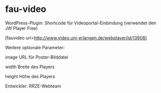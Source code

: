 fau-video
=========

WordPress-Plugin: Shortcode für Videoportal-Einbindung
(verwendet den JW Player Free)

[fauvideo url=http://www.video.uni-erlangen.de/webplayer/id/13908]

Weitere optionale Parameter:

image   URL für Poster-Bilddatei

width   Breite des Players

height  Höhe des Players


Entwickler: 
RRZE-Webteam
